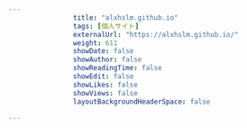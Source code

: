 ---
                title: "alxhslm.github.io"
                tags: [個人サイト]
                externalUrl: "https://alxhslm.github.io/"
                weight: 611
                showDate: false
                showAuthor: false
                showReadingTime: false
                showEdit: false
                showLikes: false
                showViews: false
                layoutBackgroundHeaderSpace: false
                ---

